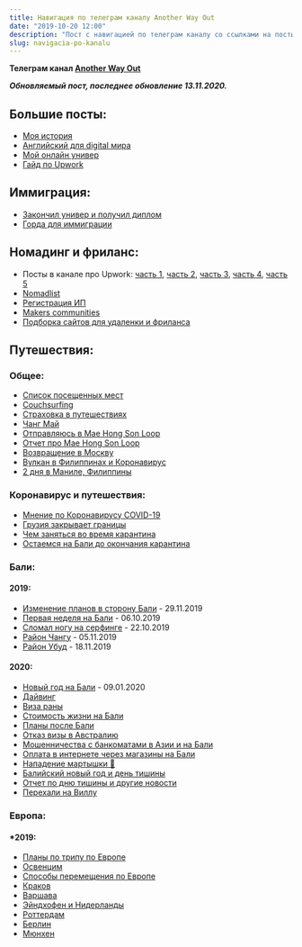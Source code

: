```yaml
---
title: Навигация по телеграм каналу Another Way Out
date: "2019-10-20 12:00"
description: "Пост с навигацией по телеграм каналу со ссылками на посты"
slug: navigacia-po-kanalu
---
```


**Телеграм канал [Another Way Out](https://t.me/another_way_out)**

***Обновляемый пост, последнее обновление **13.11.2020.*****

## Большие посты:

- [Моя история](https://dpashutskii.com/ru//moj-put-k-puteshestviyam-i-immigracii/)
- [Английский для digital мира](https://dpashutskii.com/ru/angliyskiy-dlya-digital-mira/)
- [Мой онлайн универ](https://dpashutskii.com/ru/kak-ia-postupil-v-ievropieiskii-univiersitiet-sidia-doma/)
- [Гайд по Upwork](https://dpashutskii.com/ru/upwork-guide/)


## Иммиграция:

- [Закончил универ и получил диплом](https://t.me/another_way_out/88)
- [Горда для иммиграции](https://t.me/another_way_out/91)

## Номадинг и фриланс:

- Посты в канале про Upwork: [часть 1](https://t.me/another_way_out/43), [часть 2](https://t.me/another_way_out/44), [часть 3](https://t.me/another_way_out/45), [часть 4](https://t.me/another_way_out/48), [часть 5](https://t.me/another_way_out/50)
- [Nomadlist](https://t.me/another_way_out/41)
- [Регистрация ИП](https://t.me/another_way_out/58)
- [Makers communities](https://t.me/another_way_out/70)
- [Подборка сайтов для удаленки и фриланса](https://t.me/another_way_out/83)

## Путешествия:

### **Общее:**

- [Список посещенных мест](https://t.me/another_way_out/6)
- [Couchsurfing](https://t.me/another_way_out/11)
- [Страховка в путешествиях](https://t.me/another_way_out/49)
- [Чанг Май](https://t.me/another_way_out/7)
- [Отправляюсь в Mae Hong Son Loop](https://t.me/another_way_out/8)
- [Отчет про Mae Hong Son Loop](https://t.me/another_way_out/9)
- [Возвращение в Москву](https://t.me/another_way_out/10)
- [Вулкан в Филиппинах и Коронавирус](https://t.me/another_way_out/62)
- [2 дня в Маниле, Филиппины](https://t.me/another_way_out/63)

### **Коронавирус и путешествия:**

- [Мнение по Коронавирусу COVID-19](https://t.me/another_way_out/77)
- [Грузия закрывает границы](https://t.me/another_way_out/78)
- [Чем заняться во время карантина](https://t.me/another_way_out/79)
- [Остаемся на Бали до окончания карантина](https://t.me/another_way_out/80)

### **Бали:**

#### **2019:**

- [Изменение планов в сторону Бали](https://t.me/another_way_out/40) - 29.11.2019
- [Первая неделя на Бали](https://t.me/another_way_out/42) - 06.10.2019
- [Сломал ногу на серфинге](https://t.me/another_way_out/47) - 22.10.2019
- [Район Чангу](https://t.me/another_way_out/53) - 05.11.2019
- [Район Убуд](https://t.me/another_way_out/54) - 18.11.2019

#### **2020:**

- [Новый год на Бали](https://t.me/another_way_out/59) - 09.01.2020
- [Дайвинг](https://t.me/another_way_out/60)
- [Виза раны](https://t.me/another_way_out/57)
- [Стоимость жизни на Бали](https://t.me/another_way_out/61)
- [Планы после Бали](https://t.me/another_way_out/72)
- [Отказ визы в Австралию](https://t.me/another_way_out/73)
- [Мошенничества с банкоматами в Азии и на Бали](https://t.me/another_way_out/74)
- [Оплата в интернете через магазины на Бали](https://t.me/another_way_out/75)
- [Нападение мартышки 🐒](https://t.me/another_way_out/76)
- [Балийский новый год и день тишины](https://t.me/another_way_out/81)
- [Отчет по дню тишины и другие новости](https://t.me/another_way_out/82)
- [Перехали на Виллу](https://t.me/another_way_out/85)

### **Европа:**

#### ***2019:**

- [Планы по трипу по Европе](https://t.me/another_way_out/13)
- [Освенцим](https://t.me/another_way_out/16)
- [Способы перемещения по Европе](https://t.me/another_way_out/17)
- [Краков](https://t.me/another_way_out/18)
- [Варшава](https://t.me/another_way_out/24)
- [Эйндхофен и Нидерланды](https://t.me/another_way_out/28)
- [Роттердам](https://t.me/another_way_out/33)
- [Берлин](https://t.me/another_way_out/38)
- [Мюнхен](https://t.me/another_way_out/39)
